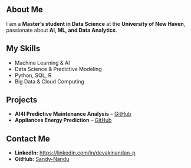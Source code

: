 ## About Me  
I am a **Master’s student in Data Science** at the **University of New Haven**, passionate about **AI, ML, and Data Analytics**.  

## My Skills  
- Machine Learning & AI  
- Data Science & Predictive Modeling  
- Python, SQL, R  
- Big Data & Cloud Computing  

## Projects  
- **AI4I Predictive Maintenance Analysis** – [GitHub](https://github.com/Sandy-Nandu/AI4I-Analysis)  
- **Appliances Energy Prediction** – [GitHub](https://github.com/Sandy-Nandu/Appliances-Energy-Prediction)  

## Contact Me  
- **LinkedIn:** https://linkedin.com/in/devakinandan-p  
- **GitHub:** [Sandy-Nandu](https://github.com/Sandy-Nandu)  

